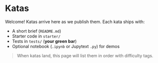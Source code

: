 # Katas

Welcome! Katas arrive here as we publish them. Each kata ships with:

- A short brief (`README.md`)
- Starter code in `starter/`
- Tests in `tests/` (**your green bar**)
- Optional notebook (`.ipynb` or Jupytext `.py`) for demos

> When katas land, this page will list them in order with difficulty tags.